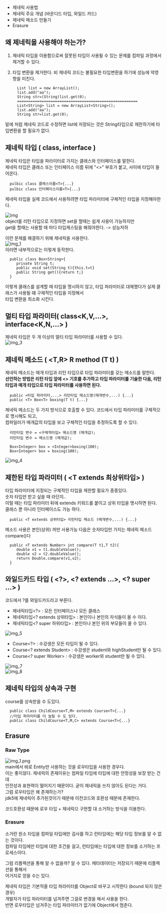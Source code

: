 * 제네릭 사용법
* 제네릭 주요 개념 (바운디드 타입, 와일드 카드)
* 제네릭 메소드 만들기
* Erasure


## 왜 제네릭을 사용해야 하는가?

1. 제네릭 타입을 이용함으로써 잘못된 타입이 사용될 수 있는 문제를 컴파일 과정에서 제거할 수 있다.
2. 타입 변환을 제거한다.
   비 제네릭 코드는 불필요한 타입변환을 하기에 성능에 악영향을 미친다.
   
         List list = new ArrayList();
         list.add("aa");
         String str=(String)list.get(0);
         ======================================================
         List<String> list = new ArrayList<String>();
         list.add("aa");
         String str=list.get(0);

밑에 처럼 제네릭 코드로 수정하면 list에 저장되는 것은 String타입으로 제한하기에 타입변환을 할 필요가 없다.

## 제네릭 타입 ( class<T>, interface<T> )

제네릭 타입은 타입을 파라미터로 가지는 클래스와 인터페이스를 말한다.  
제네릭 타입은 클래스 또는 인터페이스 이름 뒤에 "<>" 부호가 붙고, 사이에 타입이 들어온다.

      pulbic class 클래스이름<T>{...}
      pulbic class 인터페이스이름<T>{...}

제네릭 타입을 실제 코드에서 사용하려면 타입 파라미터에 구체적인 타입을 지정해야한다.  

![img](https://user-images.githubusercontent.com/60220562/109416824-d7dce280-7a03-11eb-93ac-ffde27ea2bd4.png)  
object를 리턴 타입으로 지정하면 set을 할때는 쉽게 사용이 가능하지만  
get을 할때는 사용할 때 마다 타입캐스팅을 해줘야한다. -> 성능저하  

이런 문제를 해결하기 위해 제네릭을 사용한다.  
![img_1](https://user-images.githubusercontent.com/60220562/109416831-df03f080-7a03-11eb-88e9-dbac33443e0f.png)  
이러면 내부적으로는 이렇게 동작한다.  

      public class Box<String>{
         private String t;
         public void set(String t){this.t=t}
         public String get(){return t;}
      }

이렇게 클래스를 설계할 때 타입을 명시하지 않고, 타입 파라미터로 대체했다가 실제 클래스가 사용될 떄 구체적인 타입을 지정해서  
타입 변환을 최소화 시킨다.  


## 멀티 타입 파라미터( class<K,V,...>, interface<K,N,...> )
제네릭 타입은 두 개 이상의 멀티 타입 파라미터를 사용할 수 있다.  
![img_3](https://user-images.githubusercontent.com/60220562/109416835-e5926800-7a03-11eb-82b4-ad174bef8b08.png)  

## 제네릭 메소드 ( <T,R> R method (T t) )
제네릭 메소드는 매개 타입과 리턴 타입으로 타입 파라미터를 갖는 메소드를 말한다.  
**선언하는 방법은 리턴 타입 앞에 <> 기호를 추가하고 타입 파라미터를 기술한 다음, 리턴 타입과 매개 타입으로 타입 파라미터를 사용하면 된다.**   

      public <타입 파라미터,...> 리턴타입 메소드명(매개변수,...) {...}
      public <T> Box<T> boxing(T t) {...}

제네릭 메소드는 두 가지 방식으로 호출할 수 있다. 코드에서 타입 파라미터를 구체적으로 명시해도 되고,  
컴파일러가 매개값의 타입을 보고 구체적인 타입을 추정하도록 할 수 있다.  

      리턴타입 변수 = <구체적타입> 메소드명 (매개값);
      리턴타입 변수 = 메소드명 (매개값);

      Box<Integer> box = <Integer>boxing(100);
      Box<Integer> box = boxing(100);


![img_4](https://user-images.githubusercontent.com/60220562/109416840-ecb97600-7a03-11eb-9cd7-6e480dfc03f7.png)  

## 제한된 타입 파라미터 ( <T extends 최상위타입> )

타입 파라미터에 지정되는 구체적인 타입을 제한할 필요가 종종있다.  
숫자 타입만 받고 싶을 때 라던지..  
이럴 때는 타입 파라미터 뒤에 extends 키워드를 붙이고 상위 타입을 명시하면 된다.  
클래스 뿐 아니라 인터페이스도 가능 하다.

      public <T extends 상위타입> 리턴타입 메소드 (매개변수,...) {...}

메소드 사용은 본인(상위) 꺼만 사용가능
다음은 숫자타입만 가지는 제네릭 메소드 compare()다

      public <T extends Number> int compare(T t1,T t2){
         double v1 = t1.doubleValue();
         double v2 = t2.doubleValue();
         return Double.compare(v1,v2);
      }

## 와일드카드 타입 ( <?>, <? extends ...>, <? super ...> )

코드에서 ?를 와일드카드라고 부른다.  
* 제네릭타입<?> : 모든 인터페이스나 모든 클래스
* 제네릭타입<? extends 상위타입> : 본인이나 본인의 자식들이 올 수 이다.
* 제네릭타입<? super 하위타입> : 본인이나 본인 위의 부모들이 올 수 있다.

![img_5](https://user-images.githubusercontent.com/60220562/109416845-f3e08400-7a03-11eb-9d67-eeb95c6804e1.png)  
* Course<?> : 수강생은 모든 타입이 될 수 있다.
* Course<? extends Student> : 수강생은 student와 highStudent만 될 수 있다.
* Course<? super Worker> : 수강생은 worker와 student만 될 수 있다.  

![img_7](https://user-images.githubusercontent.com/60220562/109416847-f642de00-7a03-11eb-9c40-7d7f2fd3394b.png)  
![img_8](https://user-images.githubusercontent.com/60220562/109416849-f7740b00-7a03-11eb-9767-56dfda43e030.png)  

## 제네릭 타입의 상속과 구현

course를 상속받을 수 도있다.

      public class ChildCourse<T,M> extends Course<T>{...}
      //타입 파라미터를 더 늘릴 수 도 있다.
      public class ChildCourse<T,M,C> extends Course<T>{...}
      
## Erasure
### Raw Type
![img_1.png](img_1.png)  
main에서 바로 Entity만 사용하는 것을 로우타입을 사용한 경우다.  
이는 좋지않다. 제네릭의 존재이유는 컴파일 타임에 타입에 대한 안정성을 보장 받는 건데  
안전성과 표현력이 떨어지기 때문이다. 굳이 제네릭을 쓰지 않아도 된다는 거다.  
그럼 로우타입은 왜 존재하는가?  
jdk5에 제네릭이 추가된것이기 때문에 이전코드와 호환성 때문에 존재한다.  

코드호환성 때문에 로우 타입 + 제네릭으 구현할 대 소거하는 방식을 이용한다.  

### Erasure
소거란 원소 타입을 컴파일 타임에만 검사를 하고 런타임에는 해당 타입 정보를 알 수 없는 것이다.  
컴파일 타임에만 타입에 대한 조건을 걸고, 런타임에는 타입에 대한 정보를 소거하는 프로세스이다.  

그럼 리플렉션을 통해 알 수 없을까? 알 수 있다. 메타데이터는 저장되기 때문에 리플렉션을 통해서  
어거지로 얻을 수는 있다.  

제네릭 타입은 기본적올 타입 파라미터를 Object로 바꾸고 시작한다 (bound 되지 않은 경우)  
개발자가 타입 파라미터를 넘겨주면 그걸로 변경을 해서 사용을 한다.  
반면 로우타입은 넘겨주는 타입 파라미터가 없기에 Object에서 멈춘다.  

